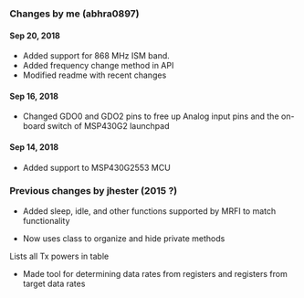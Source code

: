 ### Changes by me (abhra0897)

#### Sep 20, 2018

- Added support for 868 MHz ISM band.
- Added frequency change method in API
- Modified readme with recent changes
#### Sep 16, 2018

- Changed GDO0 and GDO2 pins to free up Analog input pins and the on-board switch of MSP430G2 launchpad

#### Sep 14, 2018

- Added support to MSP430G2553 MCU

### Previous changes by jhester (2015 ?) 

- Added sleep, idle, and other functions supported by MRFI to match functionality

- Now uses class to organize and hide private methods

Lists all Tx powers in table

- Made tool for determining data rates from registers and registers from target data rates

